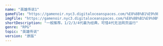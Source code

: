 ```yaml
---
name: "英雄传说1"
gameFile: "https://gamenoir.nyc3.digitaloceanspaces.com/%E8%8B%B1%E9%9B%84%E4%BC%A0%E8%AF%B41/yxcs1.zip"
imgFile: "https://gamenoir.nyc3.digitaloceanspaces.com/%E8%8B%B1%E9%9B%84%E4%BC%A0%E8%AF%B41/original.jpg"
shortDescription: "一般推荐。1/2/3/4代最为经典，可惜4代无法网页运行"
genre: "RPG"
topic: "英雄传说"
version: "原版"
---
```

